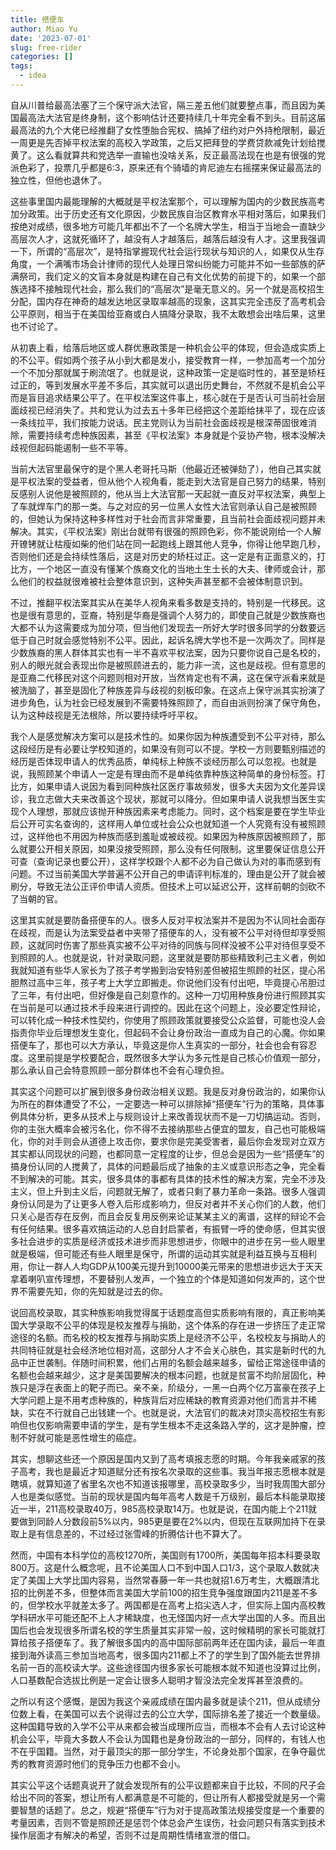 ```yaml
---
title: 搭便车
author: Miao Yu
date: '2023-07-01'
slug: free-rider
categories: []
tags:
  - idea
---
```


自从川普给最高法塞了三个保守派大法官，隔三差五他们就要整点事，而且因为美国最高法大法官是终身制，这个影响估计还要持续几十年完全看不到头。目前这届最高法的九个大佬已经推翻了女性堕胎合宪权、搞掉了纽约对户外持枪限制，最近一周更是先否掉平权法案的高校入学政策，之后又把拜登的学费贷款减免计划给搅黄了。这么看就算共和党选举一直输也没啥关系，反正最高法现在也是有很强的党派色彩了，投票几乎都是6:3，原来还有个骑墙的肯尼迪左右摇摆来保证最高法的独立性，但他也退休了。

这些事里国内最能理解的大概就是平权法案那个，可以理解为国内的少数民族高考加分政策。出于历史还有文化原因，少数民族自治区教育水平相对落后，如果我们按绝对成绩，很多地方可能几年都出不了一个名牌大学生，相当于当地会一直缺少高层次人才，这就死循环了，越没有人才越落后，越落后越没有人才。这里我强调一下，所谓的“高层次”，是特指掌握现代社会运行现状与知识的人，如果仅从生存角度，一个满嘴市场会计律师的现代人处理日常纠纷能力可能并不如一些部族的萨满祭司，我们定义的文盲本身就是构建在自己有文化优势的前提下的，如果一个部族选择不接触现代社会，那么我们的“高层次”是毫无意义的。另一个就是高校招生分配，国内存在神奇的越发达地区录取率越高的现象，这其实完全违反了高考机会公平原则，相当于在美国给亚裔或白人搞降分录取，我不太敢想会出啥后果，这里也不讨论了。

从初衷上看，给落后地区或人群优惠政策是一种机会公平的体现，但会造成实质上的不公平。假如两个孩子从小到大都是发小，接受教育一样，一参加高考一个加分一个不加分那就属于刷流氓了。也就是说，这种政策一定是临时性的，甚至是矫枉过正的，等到发展水平差不多后，其实就可以退出历史舞台，不然就不是机会公平而是盲目追求结果公平了。在平权法案这件事上，核心就在于是否认可当前社会层面歧视已经消失了。共和党认为过去五十多年已经把这个差距给抹平了，现在应该一条线拉平，我们按能力说话。民主党则认为当前社会面歧视是根深蒂固很难消除，需要持续考虑种族因素，甚至《平权法案》本身就是个妥协产物，根本没解决歧视但起码能遏制一些不平等。

当前大法官里最保守的是个黑人老哥托马斯（他最近还被弹劾了），他自己其实就是平权法案的受益者，但从他个人视角看，能走到大法官是自己努力的结果，特别反感别人说他是被照顾的，他从当上大法官那一天起就一直反对平权法案，典型上了车就焊车门的那一类。与之对应的另一位黑人女性大法官则承认自己是被照顾的，但她认为保持这种多样性对于社会而言非常重要，且当前社会面歧视问题并未解决。其实，《平权法案》刚出台就带有很强的照顾色彩，你不能说刚给一个人解开镣铐就让枯瘦如柴的他们站在同一起跑线上跟其他人竞争，你得让他早跑几秒，否则他们还是会持续性落后，这是对历史的矫枉过正。这一定是有正面意义的，打比方，一个地区一直没有懂某个族裔文化的当地土生土长的大夫、律师或会计，那么他们的权益就很难被社会整体意识到，这种失声甚至都不会被体制意识到。

不过，推翻平权法案其实从在美华人视角来看多数是支持的，特别是一代移民。这也是很有意思的，亚裔，特别是华裔是强调个人努力的，即使自己就是少数族裔也大都不认为这需要成为加分项，但当他们发现去一所好大学时很多同学的分数要远低于自己时就会感觉特别不公平。因此，起诉名牌大学也不是一次两次了。同样是少数族裔的黑人群体其实也有一半不喜欢平权法案，因为只要你说自己是名校的，别人的眼光就会表现出你是被照顾进去的，能力非一流，这也是歧视。但有意思的是亚裔二代移民对这个问题则相对开放，当然肯定也有不满，这在保守派看来就是被洗脑了，甚至是固化了种族差异与歧视的刻板印象。在这点上保守派其实扮演了进步角色，认为社会已经发展到不需要特殊照顾了，而自由派则扮演了保守角色，认为这种歧视是无法根除，所以要持续呼吁平权。

我个人是感觉解决方案可以是技术性的。如果你因为种族遭受到不公平对待，那么这段经历是有必要让学校知道的，如果没有则可以不提。学校一方则要甄别描述的经历是否体现申请人的优秀品质，单纯标上种族不谈经历那么可以忽视。也就是说，我照顾某个申请人一定是有理由而不是单纯依靠种族这种简单的身份标签。打比方，如果申请人说因为看到同种族社区医疗事故频发，很多大夫因为文化差异误诊，我立志做大夫来改善这个现状，那就可以降分。但如果申请人说我想当医生实现个人理想，那就应该抛开种族因素来考虑能力。同时，这个档案是要在学生毕业后公开可实名查询的，这样用人单位或社会公众也就知道一个人究竟有没有被照顾过，这样他也不用因为种族而感到羞耻或被歧视。如果因为种族原因被照顾了，那么就要公开相关原因，如果没接受照顾，那么没有任何限制。这里要保证信息公开可查（查询记录也要公开），这样学校跟个人都不必为自己做认为对的事而感到有问题。不过当前美国大学普遍不公开自己的申请评判标准的，理由是公开了就会被刷分，导致无法公正评价申请人资质。但技术上可以延迟公开，这样前朝的剑砍不了当朝的官。

这里其实就是要防备搭便车的人。很多人反对平权法案并不是因为不认同社会面存在歧视，而是认为法案受益者中夹带了搭便车的人，没有被不公平对待但却享受照顾，这就同时伤害了那些真实被不公平对待的同族与同样没被不公平对待但享受不到照顾的人。也就是说，针对录取问题，这里就是要防那些精致利己主义者，例如我就知道有些华人家长为了孩子考学搬到治安特别差但被招生照顾的社区，提心吊胆熬过高中三年，孩子考上大学立即搬走。你说他们没有付出吧，毕竟提心吊胆过了三年，有付出吧，但好像是自己刻意作的。这种一刀切用种族身份进行照顾其实在当前是可以通过技术手段来进行调控的。因此在这个问题上，没必要定性辩论，可以转化成一种技术性契约，你使用了照顾政策就要接受公众监督，可能也没人会指责你毕业后理想发生变化，但起码不会让身份政治一直成为自己的心魔。你如果搭便车了，那也可以大方承认，毕竟这是你人生真实的一部分，社会也会有容忍度。这里前提是学校要配合，既然很多大学认为多元性是自己核心价值观一部分，那么承认自己会特意照顾一部分群体也不会有心理负担。

其实这个问题可以扩展到很多身份政治相关议题。我是反对身份政治的，如果你认为所在的群体遭受了不公，一定要选一种可以排除掉“搭便车”行为的策略，具体事例具体分析，更多从技术上与规则设计上来改善现状而不是一刀切搞运动。否则，你的主张大概率会被污名化，你不得不去接纳那些占便宜的盟友，自己也可能极端化，你的对手则会从道德上攻击你，要求你是完美受害者，最后你会发现对立双方其实都认同现状的问题，也都同意一定程度的让步，但总会是因为一些“搭便车”的搞身份认同的人搅黄了，具体的问题最后成了抽象的主义或意识形态之争，完全看不到解决的可能。其实，很多具体的事都有具体的技术性的解决方案，完全不涉及主义，但上升到主义后，问题就无解了，或者只剩了暴力革命一条路。很多人强调身份认同是为了让更多人卷入后形成影响力，但反对者并不关心你们的人数，他们只关心是否存在反例，而且会反复用反例来论证某某主义的离谱，这样的辩论不会有任何结果。很多喜欢搞运动的人总自封启蒙者，有振臂一呼的使命感，但其实很多社会进步的实质是经济或技术进步而非思想进步，你眼中的进步在另一些人眼里就是极端，但可能还有些人眼里是保守，所谓的运动其实就是利益互换与互相利用，你让一群人人均GDP从100美元提升到10000美元带来的思想进步远大于天天拿着喇叭宣传理想，不要替别人发声，一个独立的个体是知道如何发声的，这个世界不需要先知，你的先知就是过去的你。

说回高校录取，其实种族影响我觉得属于话题度高但实质影响有限的，真正影响美国大学录取不公平的体现是校友推荐与捐助，这个体系的存在进一步挤压了走正常途径的名额。而名校的校友推荐与捐助实质上是经济不公平，名校校友与捐助人的共同特征就是社会经济地位相对高，这部分人才不会关心肤色，其实是新时代的九品中正世袭制。伴随时间积累，他们占用的名额会越来越多，留给正常途径申请的名额也会越来越少，这才是美国要解决的根本问题，也就是贫富不均阶层固化，种族只是浮在表面上的靶子而已。亲不亲，阶级分，一黑一白两个亿万富豪在孩子上大学问题上是不用考虑种族的，种族背后对应稀缺的教育资源对他们而言并不稀缺，实在不行就自己出钱建一个。也就是说，大法官们的裁决对顶尖高校招生有影响但也仅影响需要申请的学生，是有学生根本不走这条路入学的，这才是肿瘤，控制不好就可能是恶性增生的癌症。

其实，想聊这些还一个原因是国内又到了高考填报志愿的时期。今年我亲戚家的孩子高考，我也是最近才知道赋分还有按名次录取的这些事。我当年报志愿根本就是瞎填，就算知道了省里名次也不知道该报哪里，高校录取多少，当时我周围大部分人也是类似感觉。当前的现状是国内每年高考人数是千万级别，最后本科能录取接近一半，211高校录取40万，985高校录取14万。也就是说，在国内能上个211就要做到同龄人分数段前5%以内，985更是要在2%以内，但现在互联网加持下在录取上是有信息差的，不过经过张雪峰的折腾估计也不算大了。

然而，中国有本科学位的高校1270所，美国则有1700所，美国每年招本科要录取800万。这是什么概念呢，且不论美国人口不到中国人口1/3，这个录取人数就决定了美国上大学比国内容易，当然常春藤一年一共也就招1.6万考生，大概跟清北招的比例差不多，但整体而言美国大学前100的招生竞争强度跟国内211是差不多的，但学校水平就差太多了。两国都是在高考上掐尖选人才，但实际上国内高校教学科研水平可能还配不上人才稀缺度，也无怪国内好一点大学出国的人多。而且出国后也会发现很多所谓名校的学生质量其实非常一般，这时候精明的家长可能就打算给孩子搭便车了。我了解很多国内的高中国际部前两年还在国内读，最后一年直接到海外读高三参加当地高考，很多国内211都上不了的学生到了国外能去世界排名前一百的高校读大学。这些途径国内很多家长可能根本就不知道也没算过比例，人口基数配合选拔比例是一定会让很多人聪明才智没法完全发挥甚至浪费的。

之所以有这个感慨，是因为我这个亲戚成绩在国内最多就是读个211，但从成绩分位数上看，在美国可以去个说得过去的公立大学，国际排名差了接近一个数量级。这种国籍导致的入学不公平从来都会被当成理所应当，而根本不会有人去讨论这种机会公平，毕竟大多数人不会认为国籍也是身份政治的一部分，同样的，有钱人也不在乎国籍。当然，对于最顶尖的那一部分学生，不论身处那个国家，在争夺最优秀的教育资源时他们的竞争压力也都不会小。

其实公平这个话题真说开了就会发现所有的公平议题都来自于比较，不同的尺子会给出不同的答案，想让所有人都满意是不可能的，但让所有人都接受就是另一个需要智慧的话题了。总之，规避“搭便车”行为对于提高政策法规接受度是一个重要的考量因素，否则不管是照顾还是惩罚个体总会产生误伤，社会问题只有落实到技术操作层面才有解决的希望，否则不过是周期性情绪宣泄的借口。
